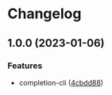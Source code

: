 # Changelog

## 1.0.0 (2023-01-06)


### Features

* completion-cli ([4cbdd88](https://github.com/santimirandarp/completion-cli/commit/4cbdd88358509411f5f096f6959183312cce3427))
